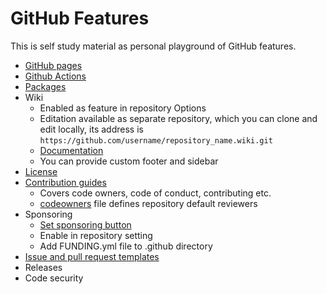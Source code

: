 # GitHub Features

This is self study material as personal playground of GitHub features.

* [GitHub pages](./doc/gh-pages/readme.md)
* [Github Actions](./doc/actions/readme.md)
* [Packages](https://docs.github.com/en/packages/guides/package-client-guides-for-github-packages)
* Wiki
  * Enabled as feature in repository Options
  * Editation available as separate repository, which you can clone and edit locally, its address is `https://github.com/username/repository_name.wiki.git`
  * [Documentation](https://docs.github.com/en/communities/documenting-your-project-with-wikis/about-wikis)
  * You can provide custom footer and sidebar
* [License](https://docs.github.com/en/github/creating-cloning-and-archiving-repositories/licensing-a-repository)
* [Contribution guides](https://docs.github.com/en/communities/setting-up-your-project-for-healthy-contributions/creating-a-default-community-health-file#supported-file-types)
  * Covers code owners, code of conduct, contributing etc.
  * [codeowners](https://docs.github.com/en/github/creating-cloning-and-archiving-repositories/about-code-owners) file defines repository default reviewers
* Sponsoring
  * [Set sponsoring button](https://docs.github.com/en/github/administering-a-repository/displaying-a-sponsor-button-in-your-repository)  
  * Enable in repository setting
  * Add FUNDING.yml file to .github directory
* [Issue and pull request templates](https://docs.github.com/en/communities/using-templates-to-encourage-useful-issues-and-pull-requests/about-issue-and-pull-request-templates)
* Releases
* Code security
